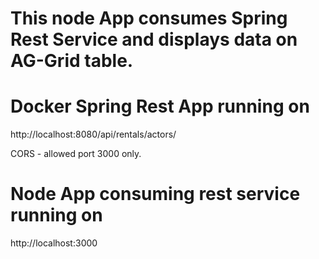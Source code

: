 # This node App consumes Spring Rest Service and displays data on AG-Grid table.
  
# Docker Spring Rest App running on

  http://localhost:8080/api/rentals/actors/

  CORS - allowed port 3000 only.

# Node App consuming rest service running on
  
  http://localhost:3000
